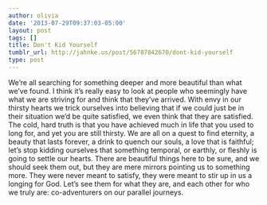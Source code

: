 ```yaml
---
author: olivia
date: '2013-07-29T09:37:03-05:00'
layout: post
tags: []
title: Don't Kid Yourself
tumblr_url: http://jahnke.us/post/56787842670/dont-kid-yourself
type: post
---
```


We’re all searching for something deeper and more beautiful than what we’ve found. I think it’s really easy to look at people who seemingly have what we are striving for and think that they’ve arrived. With envy in our thirsty hearts we trick ourselves into believing that if we could just be in their situation we’d be quite satisfied, we even think that they are satisfied. The cold, hard truth is that you have achieved much in life that you used to long for, and yet you are still thirsty. We are all on a quest to find eternity, a beauty that lasts forever, a drink to quench our souls, a love that is faithful; let’s stop kidding ourselves that something temporal, or earthly, or fleshly is going to settle our hearts. There are beautiful things here to be sure, and we should seek them out, but they are mere mirrors pointing us to something more. They were never meant to satisfy, they were meant to stir up in us a longing for God. Let’s see them for what they are, and each other for who we truly are: co-adventurers on our parallel journeys. 

